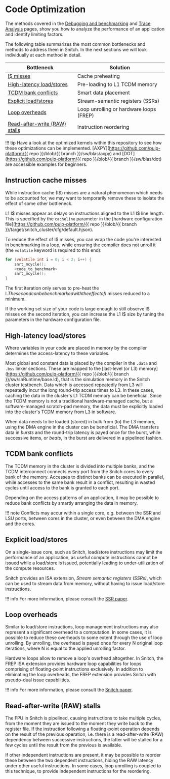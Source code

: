 # Code Optimization

The methods covered in the [Debugging and benchmarking](tutorial.md#debugging-and-benchmarking) and [Trace Analysis](trace_analysis.md) pages, show you how to analyze the performance of an application and identify limiting factors.

The following table summarizes the most common bottlenecks and methods to address them in Snitch. In the next sections we will look individually at each method in detail.

|Bottleneck                                                   |Solution                                 |
|-------------------------------------------------------------|-----------------------------------------|
|[I$ misses](#instruction-cache-misses)                       |Cache preheating                         |
|[High-latency load/stores](#high-latency-loadstores)         |Pre-loading to L1 TCDM memory            |
|[TCDM bank conflicts](#tcdm-bank-conflicts)                  |Smart data placement                     |
|[Explicit load/stores](#explicit-loadstores)                 |Stream-semantic registers (SSRs)         |
|[Loop overheads](#loop-overheads)                            |Loop unrolling or hardware loops (FREP)  |
|[Read-after-write (RAW) stalls](#read-after-write-raw-stalls)|Instruction reordering                   |

!!! tip
    Have a look at the optimized kernels within this repository to see how these optimizations can be implemented. [AXPY](https://github.com/pulp-platform/{{ repo }}/blob/{{ branch }}/sw/blas/axpy) and [DOT](https://github.com/pulp-platform/{{ repo }}/blob/{{ branch }}/sw/blas/dot) are accessible examples for beginners.

## Instruction cache misses

While instruction cache (I$) misses are a natural phenomenon which needs to be accounted for, we may want to temporarily remove these to isolate the effect of some other bottleneck.

L1 I$ misses appear as delays on instructions aligned to the L1 I$ line length. This is specified by the `cacheline` parameter in the [hardware configuration file](https://github.com/pulp-platform/{{ repo }}/blob/{{ branch }}/target/snitch_cluster/cfg/default.hjson).

To reduce the effect of I$ misses, you can wrap the code you're interested in benchmarking in a loop, while ensuring the compiler does not unroll it (the `volatile` keyword is required to this end):

```C
for (volatile int i = 0; i < 2; i++) {
    snrt_mcycle();
    <code_to_benchmark>
    snrt_mcycle();
}
```

The first iteration only serves to pre-heat the I$. The second can be benchmarked with the effect of I$ misses reduced to a minimum.

If the working set size of your code is large enough to still observe I$ misses on the second iteration, you can increase the L1 I$ size by tuning the parameters in the hardware configuration file.

## High-latency load/stores

Where variables in your code are placed in memory by the compiler determines the access-latency to these variables.

Most global and constant data is placed by the compiler in the `.data` and `.bss` linker sections. These are mapped to the [last-level (or L3) memory](https://github.com/pulp-platform/{{ repo }}/blob/{{ branch }}/sw/snRuntime/base.ld), that is the simulation memory in the Snitch cluster testbench. Data which is accessed repeatedly from L3 will repeatedly incur the long round-trip access times to L3. In these cases, caching the data in the cluster's L1 TCDM memory can be beneficial. Since the TCDM memory is not a traditional hardware-managed cache, but a software-managed scratch-pad memory, the data must be explicitly loaded into the cluster's TCDM memory from L3 in software.

When data needs to be loaded (stored) in bulk from (to) the L3 memory, using the DMA engine in the cluster can be beneficial. The DMA transfers data in _bursts_ and the round-trip latency is payed once for the burst, while successive items, or _beats_, in the burst are delivered in a pipelined fashion.

## TCDM bank conflicts

The TCDM memory in the cluster is divided into multiple banks, and the TCDM interconnect connects every port from the Snitch cores to every bank of the memory. Accesses to distinct banks can be executed in parallel, while accesses to the same bank result in a conflict, resulting in wasted cycles until access to the bank is granted to each port.

Depending on the access patterns of an application, it may be possible to reduce bank conflicts by smartly arranging the data in memory.

!!! note
    Conflicts may accur within a single core, e.g. between the SSR and LSU ports, between cores in the cluster, or even between the DMA engine and the cores.

## Explicit load/stores

On a single-issue core, such as Snitch, load/store instructions may limit the performance of an application, as useful compute instructions cannot be issued while a load/store is issued, potentially leading to under-utilization of the compute resources.

Snitch provides an ISA extension, _Stream semantic registers (SSRs)_, which can be used to stream data from memory, without having to issue load/store instructions.

!!! info
    For more information, please consult the [SSR paper](https://doi.org/10.1109/TC.2020.2987314).

## Loop overheads

Similar to load/store instructions, loop management instructions may also represent a significant overhead to a computation. In some cases, it is possible to reduce these overheads to some extent through the use of loop unrolling. By unrolling, the overhead is payed once for every N original loop iterations, where N is equal to the applied unrolling factor.

Hardware loops allow to remove a loop's overhead altogether. In Snitch, the FREP ISA extension provides hardware loop capabilities for loops comprising of floating-point instructions exclusively. In addition to eliminating the loop overheads, the FREP extension provides Snitch with pseudo-dual issue capabilities.

!!! info
    For more information, please consult the [Snitch paper](https://doi.org/10.1109/TC.2020.3027900).

## Read-after-write (RAW) stalls

The FPU in Snitch is pipelined, causing instructions to take multiple cycles, from the moment they are issued to the moment they write back to the register file. If the instruction following a floating-point operation depends on the result of the previous operation, i.e. there is a read-after-write (RAW) dependency between successive instructions, the latter will be stalled for a few cycles until the result from the previous is available.

If other independent instructions are present, it may be possible to reorder these between the two dependent instructions, hiding the RAW latency under other useful instructions. In some cases, loop unrolling is coupled to this technique, to provide independent instructions for the reordering.

